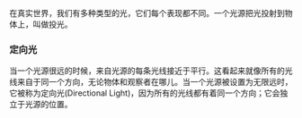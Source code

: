 在真实世界，我们有多种类型的光，它们每个表现都不同。一个光源把光投射到物体上，叫做投光。

### 定向光

当一个光源很远的时候，来自光源的每条光线接近于平行。这看起来就像所有的光线来自于同一个方向，无论物体和观察者在哪儿。当一个光源被设置为无限远时，它被称为定向光\(Directional Light\)，因为所有的光线都有着同一个方向；它会独立于光源的位置。

